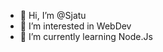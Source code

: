 - 👋 Hi, I’m @Sjatu
- 👀 I’m interested in WebDev
- 🌱 I’m currently learning Node.Js

<!---
Sjatu/Sjatu is a ✨ special ✨ repository because its `README.md` (this file) appears on your GitHub profile.
You can click the Preview link to take a look at your changes.
--->

